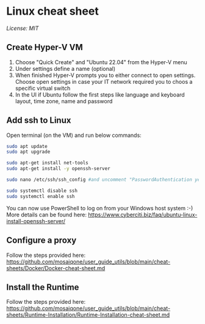 # Linux cheat sheet
*License: MIT*

## Create Hyper-V VM
1. Choose "Quick Create" and "Ubuntu 22.04" from the Hyper-V menu
2. Under settings define a name (optional)
3. When finished Hyper-V prompts you to either connect to open settings. Choose open settings in case your IT network required you to choos a specific virtual switch
4. In the UI if Ubuntu follow the first steps like language and keyboard layout, time zone, name and password

## Add ssh to Linux
Open terminal (on the VM) and run below commands:

```sh
sudo apt update
sudo apt upgrade

sudo apt-get install net-tools
sudo apt-get install -y openssh-server

sudo nano /etc/ssh/ssh_config #and uncomment "PasswordAuthentication yes"

sudo systemctl disable ssh
sudo systemctl enable ssh
```

You can now use PowerShell to log on from your Windows host system :-)
More details can be found here:
https://www.cyberciti.biz/faq/ubuntu-linux-install-openssh-server/

## Configure a proxy 
Follow the steps provided here: https://github.com/mosaiqone/user_guide_utils/blob/main/cheat-sheets/Docker/Docker-cheat-sheet.md

## Install the Runtime
Follow the steps provided here: https://github.com/mosaiqone/user_guide_utils/blob/main/cheat-sheets/Runtime-Installation/Runtime-Installation-cheat-sheet.md
